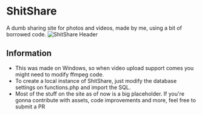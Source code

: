 # ShitShare
A dumb sharing site for photos and videos, made by me, using a bit of borrowed code.
![ShitShare Header](https://user-images.githubusercontent.com/92938467/141532222-2934c27d-dbb1-4924-bc19-231d7c80e8b0.png)

## Information
* This was made on Windows, so when video upload support comes you might need to modify ffmpeg code.
* To create a local instance of ShitShare, just modify the database settings on functions.php and import the SQL.
* Most of the stuff on the site as of now is a big placeholder. If you're gonna contribute with assets, code improvements and more, feel free to submit a PR
